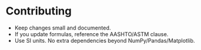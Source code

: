 
# Contributing
- Keep changes small and documented.
- If you update formulas, reference the AASHTO/ASTM clause.
- Use SI units. No extra dependencies beyond NumPy/Pandas/Matplotlib.
